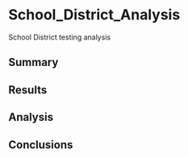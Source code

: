 # School_District_Analysis
School District testing analysis
## Summary

## Results

## Analysis

## Conclusions